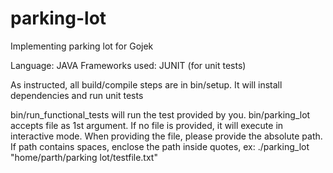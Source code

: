 # parking-lot
Implementing parking lot for Gojek

Language: JAVA
Frameworks used: JUNIT (for unit tests)

As instructed, all build/compile steps are in bin/setup. It will install dependencies and run unit tests

bin/run_functional_tests will run the test provided by you.
bin/parking_lot accepts file as 1st argument. If no file is provided, it will execute in interactive mode.
When providing the file, please provide the absolute path. If path contains spaces, enclose the path inside quotes, ex: ./parking_lot "home/parth/parking lot/testfile.txt"
